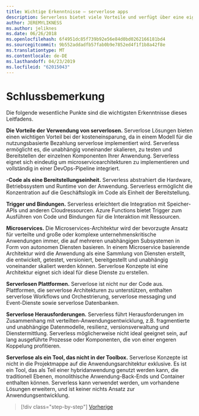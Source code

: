 ```yaml
---
title: Wichtige Erkenntnisse – serverlose apps
description: Serverless bietet viele Vorteile und verfügt über eine eigene Herausforderungen. Eine Zusammenfassung der wichtigsten Erkenntnisse dieses Leitfadens.
author: JEREMYLIKNESS
ms.author: jeliknes
ms.date: 06/26/2018
ms.openlocfilehash: 6f4951dc85f739b92e56e84d0bd0262166181bd4
ms.sourcegitcommit: 9b552addadfb57fab0b9e7852ed4f1f1b8a42f8e
ms.translationtype: MT
ms.contentlocale: de-DE
ms.lasthandoff: 04/23/2019
ms.locfileid: "62015043"
---
```

# <a name="conclusion"></a>Schlussbemerkung

Die folgende wesentliche Punkte sind die wichtigsten Erkenntnisse dieses Leitfadens.

**Die Vorteile der Verwendung von serverlosen.** Serverlose Lösungen bieten einen wichtigen Vorteil bei der kosteneinsparung, da in einem Modell für die nutzungsbasierte Bezahlung serverlose implementiert wird. Serverless ermöglicht es, die unabhängig voneinander skalieren, zu testen und Bereitstellen der einzelnen Komponenten Ihrer Anwendung. Serverless eignet sich eindeutig um microservicearchitekturen zu implementieren und vollständig in einer DevOps-Pipeline integriert.

**-Code als eine Bereitstellungseinheit.** Serverless abstrahiert die Hardware, Betriebssystem und Runtime von der Anwendung. Serverless ermöglicht die Konzentration auf die Geschäftslogik im Code als Einheit der Bereitstellung.

**Trigger und Bindungen.** Serverless erleichtert die Integration mit Speicher-APIs und anderen Cloudressourcen. Azure Functions bietet Trigger zum Ausführen von Code und Bindungen für die Interaktion mit Ressourcen.

**Microservices.** Die Microservices-Architektur wird der bevorzugte Ansatz für verteilte und große oder komplexe unternehmenskritische Anwendungen immer, die auf mehreren unabhängigen Subsystemen in Form von autonomen Diensten basieren. In einem Microservice basierende Architektur wird die Anwendung als eine Sammlung von Diensten erstellt, die entwickelt, getestet, versioniert, bereitgestellt und unabhängig voneinander skaliert werden können. Serverlose Konzepte ist eine Architektur eignet sich ideal für diese Dienste zu erstellen.

**Serverlosen Plattformen.** Serverlose ist nicht nur der Code aus. Plattformen, die serverlose Architekturen zu unterstützen, enthalten serverlose Workflows und Orchestrierung, serverlose messaging und Event-Dienste sowie serverlose Datenbanken.

**Serverlose Herausforderungen.** Serverless führt Herausforderungen im Zusammenhang mit verteilten-Anwendungsentwicklung, z.B. fragmentierte und unabhängige Datenmodelle, resilienz, versionsverwaltung und Dienstermittlung. Serverless möglicherweise nicht ideal geeignet sein, auf lang ausgeführte Prozesse oder Komponenten, die von einer engeren Koppelung profitieren.

**Serverlose als ein Tool, das nicht in der Toolbox.** Serverlose Konzepte ist nicht in die Projektmappe auf die Anwendungsarchitektur exklusive. Es ist ein Tool, das als Teil einer hybridanwendung genutzt werden kann, die traditionell Ebenen, monolithische Anwendung-Back-Ends und Container enthalten können. Serverless kann verwendet werden, um vorhandene Lösungen erweitern, und ist keiner nichts Ansatz zur Anwendungsentwicklung.

>[!div class="step-by-step"]
>[Vorherige](serverless-business-scenarios.md)